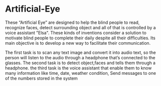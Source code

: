 # Artificial-Eye

These “Artificial Eye” are designed to help the blind people to read, recognize faces, detect
surrounding object and all of that is controlled by a voice assistant "Elsa". These kinds of
inventions consider a solution to motivate blind people to complete their daily despite all their
difficulties. Its main objective is to develop a new way to facilitate their communication.

The first task is to scan any text image and convert it into audio text, so the person will
listen to the audio through a headphone that’s connected to the glasses. The second task is to detect
object,faces and tells them through a headphone. the third task is the voice assistant that enable
them to know many information like time, date, weather condition, Send messages to one of the
numbers stored in the system
